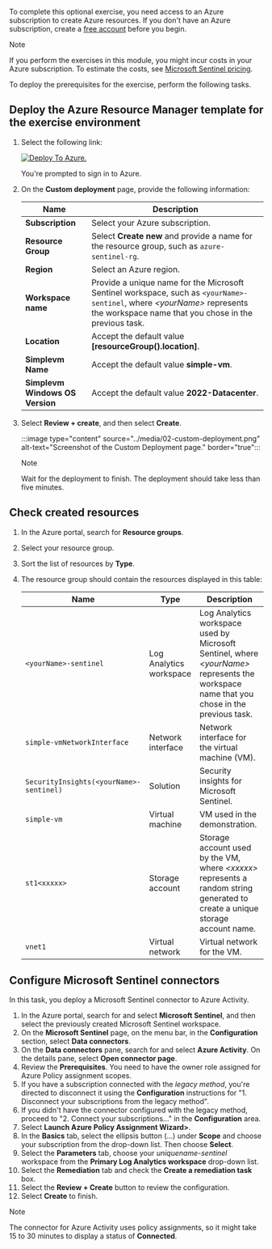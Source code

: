 To complete this optional exercise, you need access to an Azure subscription to create Azure resources. If you don't have an Azure subscription, create a [free account](https://azure.microsoft.com/free/?azure-portal=true) before you begin.

> [!NOTE]
> If you perform the exercises in this module, you might incur costs in your Azure subscription. To estimate the costs, see [Microsoft Sentinel pricing](https://azure.microsoft.com/pricing/details/microsoft-sentinel).

To deploy the prerequisites for the exercise, perform the following tasks.

## Deploy the Azure Resource Manager template for the exercise environment

1. Select the following link:

    [![Deploy To Azure.](https://aka.ms/deploytoazurebutton)](https://portal.azure.com/#create/Microsoft.Template/uri/https%3A%2F%2Fraw.githubusercontent.com%2FMicrosoftDocs%2Fmslearn-security-ops-sentinel%2Fmain%2Fmslearn-hunt-threats-sentinel%2Fsentinel-template.json?azure-portal=true)

    You're prompted to sign in to Azure.
1. On the **Custom deployment** page, provide the following information:

    | Name  | Description |
    |---|---|
    | **Subscription** | Select your Azure subscription. |
    | **Resource Group** | Select **Create new** and provide a name for the resource group, such as `azure-sentinel-rg`. |
    | **Region** | Select an Azure region. |
    | **Workspace name**  | Provide a unique name for the Microsoft Sentinel workspace, such as `<yourName>-sentinel`, where *\<yourName>* represents the workspace name that you chose in the previous task. |
    | **Location** | Accept the default value **[resourceGroup().location]**. |
    | **Simplevm Name** | Accept the default value **simple-vm**. |
    | **Simplevm Windows OS Version** | Accept the default value **2022-Datacenter**.|

1. Select **Review + create**, and then select **Create**.

   :::image type="content" source="../media/02-custom-deployment.png" alt-text="Screenshot of the Custom Deployment page." border="true":::

    > [!NOTE]
    > Wait for the deployment to finish. The deployment should take less than five minutes.

## Check created resources

1. In the Azure portal, search for **Resource groups**.
2. Select your resource group.
3. Sort the list of resources by **Type**.
4. The resource group should contain the resources displayed in this table:

    | Name  | Type  | Description |
    |---|---|---|
    | `<yourName>-sentinel` | Log Analytics workspace | Log Analytics workspace used by Microsoft Sentinel, where *\<yourName>* represents the workspace name that you chose in the previous task. |
    | `simple-vmNetworkInterface` | Network interface | Network interface for the virtual machine (VM). |
    | `SecurityInsights(<yourName>-sentinel)` | Solution | Security insights for Microsoft Sentinel. |
    | `simple-vm` | Virtual machine | VM used in the demonstration. |
    | `st1<xxxxx>` | Storage account | Storage account used by the VM, where *\<xxxxx>* represents a random string generated to create a unique storage account name. |
    | `vnet1` | Virtual network | Virtual network for the VM. |

## Configure Microsoft Sentinel connectors

In this task, you deploy a Microsoft Sentinel connector to Azure Activity.

1. In the Azure portal, search for and select **Microsoft Sentinel**, and then select the previously created Microsoft Sentinel workspace.
1. On the **Microsoft Sentinel** page, on the menu bar, in the **Configuration** section, select **Data connectors**.
1. On the **Data connectors** pane, search for and select **Azure Activity**. On the details pane, select **Open connector page**.
1. Review the **Prerequisites**. You need to have the owner role assigned for Azure Policy assignment scopes.
1. If you have a subscription connected with the *legacy method*, you're directed to disconnect it using the **Configuration** instructions for "1. Disconnect your subscriptions from the legacy method".
1. If you didn't have the connector configured with the legacy method, proceed to "2. Connect your subscriptions..." in the **Configuration** area.
1. Select **Launch Azure Policy Assignment Wizard>**.
1. In the **Basics** tab, select the ellipsis button (...) under **Scope** and choose your subscription from the drop-down list. Then choose **Select**.
1. Select the **Parameters** tab, choose your *uniquename-sentinel* workspace from the **Primary Log Analytics workspace** drop-down list.
1. Select the **Remediation** tab and check the **Create a remediation task** box.
1. Select the **Review + Create** button to review the configuration.
1. Select **Create** to finish.

> [!NOTE]
> The connector for Azure Activity uses policy assignments, so it might take 15 to 30 minutes to display a status of **Connected**.
